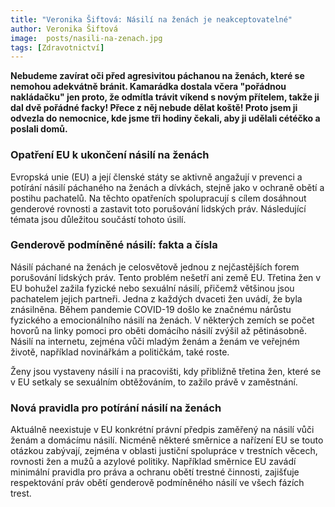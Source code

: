 ```yaml
---
title: "Veronika Šiftová: Násilí na ženách je neakceptovatelné"
author: Veronika Šiftová
image:  posts/nasili-na-zenach.jpg
tags: [Zdravotnictví]
---
```


**Nebudeme zavírat oči před agresivitou páchanou na ženách, které se nemohou adekvátně bránit. Kamarádka dostala včera "pořádnou nakládačku" jen proto, že odmítla trávit víkend s novým přítelem, takže ji dal dvě pořádné facky! Přece z něj nebude dělat koště! Proto jsem ji odvezla do nemocnice, kde jsme tři hodiny čekali, aby ji udělali cétéčko a poslali domů.**

### Opatření EU k ukončení násilí na ženách
Evropská unie (EU) a její členské státy se aktivně angažují v prevenci a potírání násilí páchaného na ženách a dívkách, stejně jako v ochraně obětí a postihu pachatelů. Na těchto opatřeních spolupracují s cílem dosáhnout genderové rovnosti a zastavit toto porušování lidských práv. Následující témata jsou důležitou součástí tohoto úsilí.

### Genderově podmíněné násilí: fakta a čísla
Násilí páchané na ženách je celosvětově jednou z nejčastějších forem porušování lidských práv. Tento problém nešetří ani země EU. Třetina žen v EU bohužel zažila fyzické nebo sexuální násilí, přičemž většinou jsou pachatelem jejich partneři. Jedna z každých dvaceti žen uvádí, že byla znásilněna. Během pandemie COVID-19 došlo ke značnému nárůstu fyzického a emocionálního násilí na ženách. V některých zemích se počet hovorů na linky pomoci pro oběti domácího násilí zvýšil až pětinásobně. Násilí na internetu, zejména vůči mladým ženám a ženám ve veřejném životě, například novinářkám a političkám, také roste. 

Ženy jsou vystaveny násilí i na pracovišti, kdy přibližně třetina žen, které se v EU setkaly se sexuálním obtěžováním, to zažilo právě v zaměstnání.

### Nová pravidla pro potírání násilí na ženách 
Aktuálně neexistuje v EU konkrétní právní předpis zaměřený na násilí vůči ženám a domácímu násilí. Nicméně některé směrnice a nařízení EU se touto otázkou zabývají, zejména v oblasti justiční spolupráce v trestních věcech, rovnosti žen a mužů a azylové politiky. Například směrnice EU zavádí minimální pravidla pro práva a ochranu obětí trestné činnosti, zajišťuje respektování práv obětí genderově podmíněného násilí ve všech fázích trest.